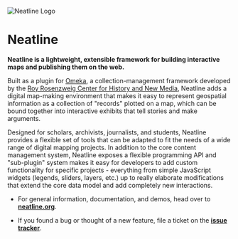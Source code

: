 ![Neatline Logo](http://neatline.org/wp-content/themes/neatline-wp-theme/images/neatline-logo-rgb.png)

# Neatline

**Neatline is a lightweight, extensible framework for building interactive maps and publishing them on the web.**

Built as a plugin for [Omeka](http://omeka.org/), a collection-management framework developed by the [Roy Rosenzweig Center for History and New Media](http://chnm.gmu.edu/), Neatline adds a digital map-making environment that makes it easy to represent geospatial information as a collection of "records" plotted on a map, which can be bound together into interactive exhibits that tell stories and make arguments.

Designed for scholars, archivists, journalists, and students, Neatline provides a flexible set of tools that can be adapted to fit the needs of a wide range of digital mapping projects. In addition to the core content management system, Neatline exposes a flexible programming API and "sub-plugin" system makes it easy for developers to add custom functionality for specific projects - everything from simple JavaScript widgets (legends, sliders, layers, etc.) up to really elaborate modifications that extend the core data model and add completely new interactions.

  - For general information, documentation, and demos, head over to **[neatline.org](http://neatline.org/)**.

  - If you found a bug or thought of a new feature, file a ticket on the **[issue tracker](https://github.com/scholarslab/Neatline/issues)**.
